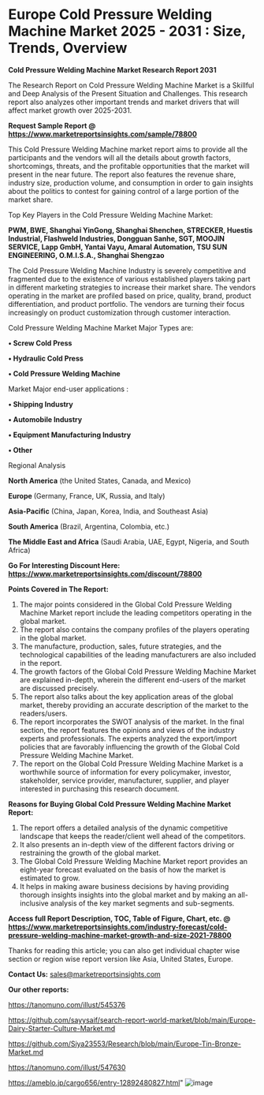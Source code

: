 # Europe Cold Pressure Welding Machine Market 2025 - 2031 : Size, Trends, Overview

<strong>Cold Pressure Welding Machine Market Research Report 2031</strong>

The Research Report on Cold Pressure Welding Machine Market is a Skillful and Deep Analysis of the Present Situation and Challenges. This research report also analyzes other important trends and market drivers that will affect market growth over 2025-2031.

<strong>Request Sample Report @ <a href=https://www.marketreportsinsights.com/sample/78800>https://www.marketreportsinsights.com/sample/78800</a></strong>

This Cold Pressure Welding Machine market report aims to provide all the participants and the vendors will all the details about growth factors, shortcomings, threats, and the profitable opportunities that the market will present in the near future. The report also features the revenue share, industry size, production volume, and consumption in order to gain insights about the politics to contest for gaining control of a large portion of the market share.

Top Key Players in the Cold Pressure Welding Machine Market:

<strong>PWM, BWE, Shanghai YinGong, Shanghai Shenchen, STRECKER, Huestis Industrial, Flashweld Industries, Dongguan Sanhe, SGT, MOOJIN SERVICE, Lapp GmbH, Yantai Vayu, Amaral Automation, TSU SUN ENGINEERING, O.M.I.S.A., Shanghai Shengzao</strong>

The Cold Pressure Welding Machine Industry is severely competitive and fragmented due to the existence of various established players taking part in different marketing strategies to increase their market share. The vendors operating in the market are profiled based on price, quality, brand, product differentiation, and product portfolio. The vendors are turning their focus increasingly on product customization through customer interaction.

Cold Pressure Welding Machine Market Major Types are:

<strong>• Screw Cold Press

• Hydraulic Cold Press

• Cold Pressure Welding Machine</strong>

Market Major end-user applications :

<strong>• Shipping Industry

• Automobile Industry

• Equipment Manufacturing Industry

• Other</strong>

Regional Analysis

</u><strong><b>North America</b></strong> (the United States, Canada, and Mexico)

<strong><b>Europe </b></strong>(Germany, France, UK, Russia, and Italy)

<strong><b>Asia-Pacific</b></strong> (China, Japan, Korea, India, and Southeast Asia)

<strong><b>South America</b></strong> (Brazil, Argentina, Colombia, etc.)

<strong><b>The Middle East and Africa</b></strong> (Saudi Arabia, UAE, Egypt, Nigeria, and South Africa)

<strong>Go For Interesting Discount Here: <a href=https://www.marketreportsinsights.com/discount/78800>https://www.marketreportsinsights.com/discount/78800</a></strong>

<strong>Points Covered in The Report:</strong>
<ol>
  <li>The major points considered in the Global Cold Pressure Welding Machine Market report include the leading competitors operating in the global market.</li>
  <li>The report also contains the company profiles of the players operating in the global market.</li>
  <li>The manufacture, production, sales, future strategies, and the technological capabilities of the leading manufacturers are also included in the report.</li>
  <li>The growth factors of the Global Cold Pressure Welding Machine Market are explained in-depth, wherein the different end-users of the market are discussed precisely.</li>
  <li>The report also talks about the key application areas of the global market, thereby providing an accurate description of the market to the readers/users.</li>
  <li>The report incorporates the SWOT analysis of the market. In the final section, the report features the opinions and views of the industry experts and professionals. The experts analyzed the export/import policies that are favorably influencing the growth of the Global Cold Pressure Welding Machine Market.</li>
  <li>The report on the Global Cold Pressure Welding Machine Market is a worthwhile source of information for every policymaker, investor, stakeholder, service provider, manufacturer, supplier, and player interested in purchasing this research document.</li>
</ol>
<strong>Reasons for Buying Global Cold Pressure Welding Machine Market Report:</strong>

<ol>
  <li>The report offers a detailed analysis of the dynamic competitive landscape that keeps the reader/client well ahead of the competitors.</li>
  <li>It also presents an in-depth view of the different factors driving or restraining the growth of the global market.</li>
  <li>The Global Cold Pressure Welding Machine Market report provides an eight-year forecast evaluated on the basis of how the market is estimated to grow.</li>
  <li>It helps in making aware business decisions by having providing thorough insights insights into the global market and by making an all-inclusive analysis of the key market segments and sub-segments.</li>
</ol>
<strong>Access full Report Description, TOC, Table of Figure, Chart, etc. @ <a href=https://www.marketreportsinsights.com/industry-forecast/cold-pressure-welding-machine-market-growth-and-size-2021-78800>https://www.marketreportsinsights.com/industry-forecast/cold-pressure-welding-machine-market-growth-and-size-2021-78800</a></strong>


Thanks for reading this article; you can also get individual chapter wise section or region wise report version like Asia, United States, Europe.

<strong>Contact Us:</strong>
sales@marketreportsinsights.com

<strong>Our other reports:</strong>

<a href=https://tanomuno.com/illust/545376>https://tanomuno.com/illust/545376</a>

<a href=https://github.com/sayysaif/search-report-world-market/blob/main/Europe-Dairy-Starter-Culture-Market.md>https://github.com/sayysaif/search-report-world-market/blob/main/Europe-Dairy-Starter-Culture-Market.md</a>

<a href=https://github.com/Siya23553/Research/blob/main/Europe-Tin-Bronze-Market.md>https://github.com/Siya23553/Research/blob/main/Europe-Tin-Bronze-Market.md</a>

<a href=https://tanomuno.com/illust/547630>https://tanomuno.com/illust/547630</a>

<a href=https://ameblo.jp/cargo656/entry-12892480827.html>https://ameblo.jp/cargo656/entry-12892480827.html</a>"
![image](https://github.com/user-attachments/assets/0e9d79e7-5eec-4d68-ac81-5153c5a81456)
